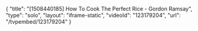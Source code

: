 {
    "title": "[1508440185] How To Cook The Perfect Rice - Gordon Ramsay",
    "type": "solo",
    "layout": "iframe-static",
    "videoId": "123179204",
    "url": "\/tvpembed\/123179204"
}